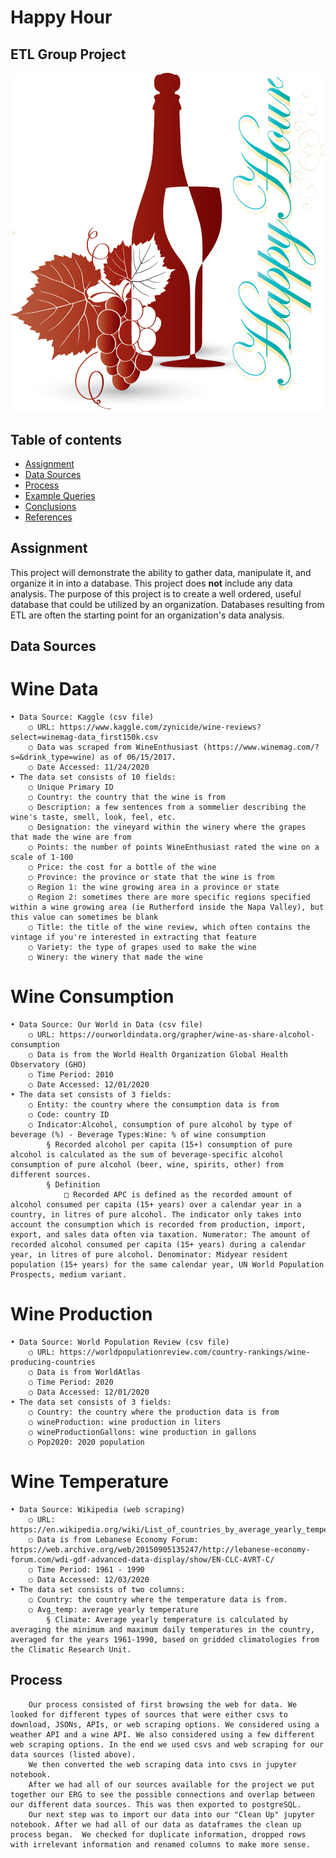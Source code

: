 # Happy Hour
## ETL Group Project

![Title](Images/hh1.png)

## Table of contents
* [Assignment](#assignment)
* [Data Sources](#data_sources)
* [Process](#process)
* [Example Queries](#example_queries)
* [Conclusions](#conclusions)
* [References](#ref)

## Assignment
This project will demonstrate the ability to gather data, manipulate it, and organize it in into a database. This project does **not** include any data analysis. The purpose of this project is to create a well ordered, useful database that could be utilized by an organization. Databases resulting from ETL are often the starting point for an organization's data analysis.

## Data Sources

# Wine Data  

	• Data Source: Kaggle (csv file)  
		○ URL: https://www.kaggle.com/zynicide/wine-reviews?select=winemag-data_first150k.csv  
		○ Data was scraped from WineEnthusiast (https://www.winemag.com/?s=&drink_type=wine) as of 06/15/2017.  
		○ Date Accessed: 11/24/2020  
	• The data set consists of 10 fields:  
		○ Unique Primary ID  
		○ Country: the country that the wine is from  
		○ Description: a few sentences from a sommelier describing the wine's taste, smell, look, feel, etc.  
		○ Designation: the vineyard within the winery where the grapes that made the wine are from  
		○ Points: the number of points WineEnthusiast rated the wine on a scale of 1-100  
		○ Price: the cost for a bottle of the wine  
		○ Province: the province or state that the wine is from  
		○ Region 1: the wine growing area in a province or state  
		○ Region 2: sometimes there are more specific regions specified within a wine growing area (ie Rutherford inside the Napa Valley), but this value can sometimes be blank  
		○ Title: the title of the wine review, which often contains the vintage if you're interested in extracting that feature  
		○ Variety: the type of grapes used to make the wine  
		○ Winery: the winery that made the wine    
		

# Wine Consumption     
	• Data Source: Our World in Data (csv file)      
		○ URL: https://ourworldindata.org/grapher/wine-as-share-alcohol-consumption      
		○ Data is from the World Health Organization Global Health Observatory (GHO)      
		○ Time Period: 2010      
		○ Date Accessed: 12/01/2020      
	• The data set consists of 3 fields:      
		○ Entity: the country where the consumption data is from    
		○ Code: country ID    
		○ Indicator:Alcohol, consumption of pure alcohol by type of beverage (%) - Beverage Types:Wine: % of wine consumption    
			§ Recorded alcohol per capita (15+) consumption of pure alcohol is calculated as the sum of beverage-specific alcohol consumption of pure alcohol (beer, wine, spirits, other) from different sources.    
			§ Definition
				□ Recorded APC is defined as the recorded amount of alcohol consumed per capita (15+ years) over a calendar year in a country, in litres of pure alcohol. The indicator only takes into account the consumption which is recorded from production, import, export, and sales data often via taxation. Numerator: The amount of recorded alcohol consumed per capita (15+ years) during a calendar year, in litres of pure alcohol. Denominator: Midyear resident population (15+ years) for the same calendar year, UN World Population Prospects, medium variant.    


# Wine Production  
	• Data Source: World Population Review (csv file)  
		○ URL: https://worldpopulationreview.com/country-rankings/wine-producing-countries   
		○ Data is from WorldAtlas  
		○ Time Period: 2020  
		○ Data Accessed: 12/01/2020  
	• The data set consists of 3 fields:  
		○ Country: the country where the production data is from  
		○ wineProduction: wine production in liters  
		○ wineProductionGallons: wine production in gallons  
		○ Pop2020: 2020 population  

# Wine Temperature  
	• Data Source: Wikipedia (web scraping)  
		○ URL: https://en.wikipedia.org/wiki/List_of_countries_by_average_yearly_temperature  
		○ Data is from Lebanese Economy Forum: https://web.archive.org/web/20150905135247/http://lebanese-economy-forum.com/wdi-gdf-advanced-data-display/show/EN-CLC-AVRT-C/  
		○ Time Period: 1961 - 1990  
		○ Data Accessed: 12/03/2020  
	• The data set consists of two columns:  
		○ Country: the country where the temperature data is from.  
		○ Avg_temp: average yearly temperature  
			§ Climate: Average yearly temperature is calculated by averaging the minimum and maximum daily temperatures in the country, averaged for the years 1961-1990, based on gridded climatologies from the Climatic Research Unit.  

## Process  
        Our process consisted of first browsing the web for data. We looked for different types of sources that were either csvs to download, JSONs, APIs, or web scraping options. We considered using a weather API and a wine API. We also considered using a few different web scraping options. In the end we used csvs and web scraping for our data sources (listed above).  
        We then converted the web scraping data into csvs in jupyter notebook.     
        After we had all of our sources available for the project we put together our ERG to see the possible connections and overlap between our different data sources. This was then exported to postgreSQL.  
        Our next step was to import our data into our "Clean Up" jupyter notebook. After we had all of our data as dataframes the clean up process began.  We checked for duplicate information, dropped rows with irrelevant information and renamed columns to make more sense.  
           
